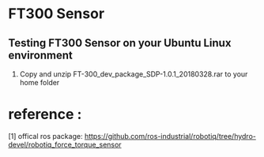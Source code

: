 # FT300 Sensor 

## Testing FT300 Sensor on your Ubuntu Linux environment

1. Copy and unzip FT-300_dev_package_SDP-1.0.1_20180328.rar to your home folder


# reference :
 
 [1] offical ros package: https://github.com/ros-industrial/robotiq/tree/hydro-devel/robotiq_force_torque_sensor
